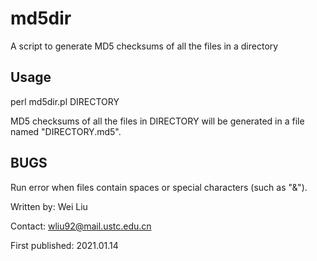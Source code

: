 # md5dir
A script to generate MD5 checksums of all the files in a directory

## Usage
perl md5dir.pl DIRECTORY

MD5 checksums of all the files in DIRECTORY will be generated in a file named "DIRECTORY.md5".

## BUGS

Run error when files contain spaces or special characters (such as "&").

Written by: Wei Liu

Contact: wliu92@mail.ustc.edu.cn

First published: 2021.01.14
